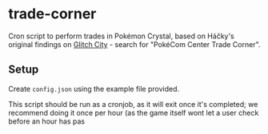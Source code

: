 # trade-corner

Cron script to perform trades in Pokémon Crystal, based on Háčky's original findings on [Glitch City](https://archives.glitchcity.info/forums/board-76/thread-7509/page-0.html) - search for "PokéCom Center Trade Corner".

## Setup

Create `config.json` using the example file provided.

This script should be run as a cronjob, as it will exit once it's completed; we recommend doing it once per hour (as the game itself wont let a user check before an hour has pas